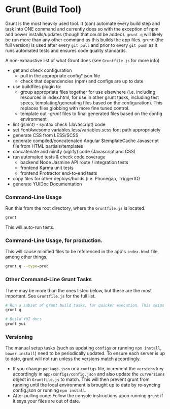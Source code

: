 # Grunt (Build Tool)

Grunt is the most heavily used tool. It (can) automate every build step and task into ONE command and currently does so with the exception of npm and bower installs/updates (though that could be added). `grunt q` will likely be run more than any other command as this builds the app files. `grunt` (the full version) is used after every `git pull` and prior to every `git push` as it runs automated tests and ensures code quality standards.

A non-exhaustive list of what Grunt does (see `Gruntfile.js` for more info)

- get and check configuration
	- pull in the appropriate config*.json file
	- check that dependencies (npm) and configs are up to date
- use buildfiles plugin to:
	- group appropriate files together for use elsewhere (i.e. including resources in index.html, for use in other grunt tasks, including test specs, templating/generating files based on the configuration). This replaces files globbing with more fine tuned control.
	- template out *-grunt* files to final generated files based on the config environment
- lint (jshint) - syntax check (Javascript) code
- set FontAwesome variables.less/variables.scss font path appropriately
- generate CSS from LESS/SCSS
- generate compiled/concatenated Angular $templateCache Javascript file from HTML partials/templates
- concatenate and minify (uglify) code (Javascript and CSS)
- run automated tests & check code coverage
	- backend Node Jasmine API route / integration tests
	- frontend Karma unit tests
	- frontend Protractor end-to-end tests
- copy files for other deploys/builds (i.e. Phonegap, TriggerIO)
- generate YUIDoc Documentation
	

### Command-Line Usage

Run this from the root directory, where the `Gruntfile.js` is located.

```bash
grunt
```
This will auto-run tests.


### Command-Line Usage, for production.

This will cause minified files to be referenced in the app's `index.html` file, among other things.

```bash
grunt q --type=prod
```

### Other Command-Line Grunt Tasks
There may be more than the ones listed below, but these are the most important. See `Gruntfile.js` for the full list.

```bash
# Run a subset of grunt build tasks, for quicker execution. This skips the tests, among other things. This will likely be your most common command as it needs to be run each time a .less/.scss or .html file changes.
grunt q

# Build YUI docs
grunt yui
```

### Versioning
The manual setup tasks (such as updating `configs` or running `npm install`, `bower install`) need to be periodically updated. To ensure each server is up to date, grunt will not run unless the versions match accordingly.
- If you change `package.json` or a `configs` file, increment the `versions` key accordingly in `app/configs/config.json` and also update the `curVersions` object in `Gruntfile.js` to match. This will then prevent grunt from running until the local environment is brought up to date by re-syncing config.json or running `npm install`.
- After pulling code: Follow the console instructions upon running `grunt` if it says your files are out of date.
